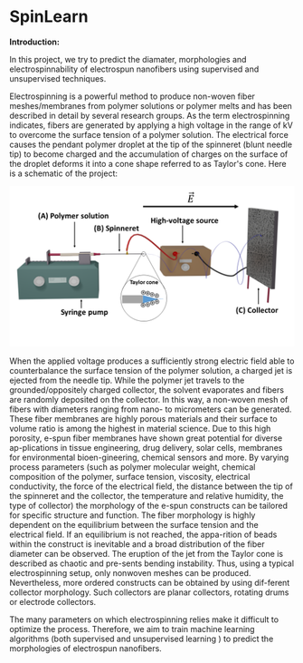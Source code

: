 # SpinLearn

**Introduction:**

In this project, we try to predict the diamater, morphologies and electrospinnability of electrospun nanofibers using supervised and unsupervised techniques.

Electrospinning is a powerful method to produce non-woven fiber meshes/membranes from polymer solutions or polymer melts and has been described in detail by several research groups. As the term electrospinning indicates, fibers are generated by applying a high voltage in the range of kV to overcome the surface tension of a polymer solution. The electrical force causes the pendant polymer droplet at the tip of the spinneret (blunt needle tip) to become charged and the accumulation of charges on the surface of the droplet deforms it into a cone shape referred to as Taylor's cone. Here is a schematic of the project:

<img src="https://github.com/JeanSchoeller/SpinLearn/blob/main/images/Figure1.png" alt="Electrospinning setup"/>

When the applied voltage produces a sufficiently strong electric field able to counterbalance the surface tension of the polymer solution, a charged jet is ejected from the needle tip. While the polymer jet travels to the grounded/oppositely charged collector, the solvent evaporates and fibers are randomly deposited on the collector. In this way, a non-woven mesh of fibers with diameters ranging from nano- to micrometers can be generated. These fiber membranes are highly porous materials and their surface to volume ratio is among the highest in material science. Due to this high porosity, e-spun fiber membranes have shown great potential for diverse ap-plications in tissue engineering, drug delivery, solar cells, membranes for environmental bioen-gineering, chemical sensors and more.
By varying process parameters (such as polymer molecular weight, chemical composition of the polymer, surface tension, viscosity, electrical conductivity, the force of the electrical field, the distance between the tip of the spinneret and the collector, the temperature and relative humidity, the type of collector) the morphology of the e-spun constructs can be tailored for specific structure and function. The fiber morphology is highly dependent on the equilibrium between the surface tension and the electrical field. If an equilibrium is not reached, the appa-rition of beads within the construct is inevitable and a broad distribution of the fiber diameter can be observed. The eruption of the jet from the Taylor cone is described as chaotic and pre-sents bending instability. Thus, using a typical electrospinning setup, only nonwoven meshes can be produced. Nevertheless, more ordered constructs can be obtained by using dif-ferent collector morphology. Such collectors are planar collectors, rotating drums or electrode collectors.

The many parameters on which electrospinning relies make it difficult to optimize the process. Therefore, we aim to train machine learning algorithms (both supervised and unsupervised learning ) to predict the morphologies of electrospun nanofibers.



